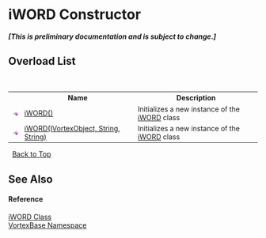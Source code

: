 # iWORD Constructor 
 _**\[This is preliminary documentation and is subject to change.\]**_


## Overload List
&nbsp;<table><tr><th></th><th>Name</th><th>Description</th></tr><tr><td>![Public method](media/pubmethod.gif "Public method")</td><td><a href="M_VortexBase_iWORD__ctor.md">iWORD()</a></td><td>
Initializes a new instance of the <a href="T_VortexBase_iWORD.md">iWORD</a> class</td></tr><tr><td>![Public method](media/pubmethod.gif "Public method")</td><td><a href="M_VortexBase_iWORD__ctor_1.md">iWORD(IVortexObject, String, String)</a></td><td>
Initializes a new instance of the <a href="T_VortexBase_iWORD.md">iWORD</a> class</td></tr></table>&nbsp;
<a href="#iword-constructor">Back to Top</a>

## See Also


#### Reference
<a href="T_VortexBase_iWORD.md">iWORD Class</a><br /><a href="N_VortexBase.md">VortexBase Namespace</a><br />